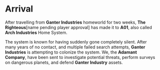 # Arrival
After travelling from **Ganter Industries** homeworld for two weeks, **The Righteous**[name pending player approval] has made it to **A01**, also called **Arch Industries** Home System.

The system is known for having suddenly gone completely silent. After many years of no contact, and multiple failed search attempts, **Ganter Industries** is attempting to colonize the system. We, the **Adamant Company**, have been sent to investigate potential threats, perform surveys on dangerous planets, and defend **Ganter Industry** assets.